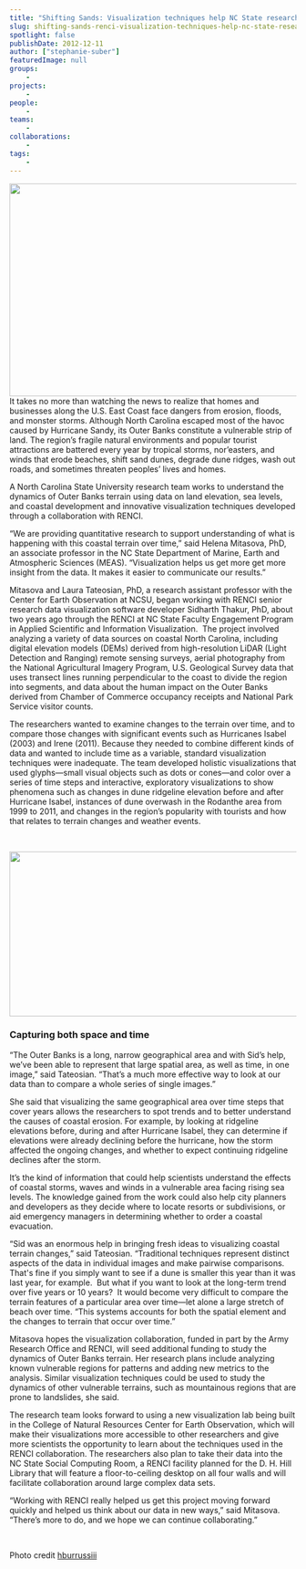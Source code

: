 ```yaml
---
title: "Shifting Sands: Visualization techniques help NC State researchers understand Outer Banks dune erosion"
slug: shifting-sands-renci-visualization-techniques-help-nc-state-researchers-understand-outer-banks-dune-erosion
spotlight: false
publishDate: 2012-12-11
author: ["stephanie-suber"]
featuredImage: null
groups:
    - 
projects:
    - 
people:
    - 
teams: 
    - 
collaborations:
    - 
tags:
    - 
---
```

<img class="size-large wp-image-12067 alignleft" title="OI-HI-mean-elevations-pic" src="https://www.renci.org/wp-content/uploads/2013/10/OI-HI-mean-elevations-pic-630x367.jpg" alt="" width="640" height="373" />
It takes no more than watching the news to realize that homes and businesses along the U.S. East Coast face dangers from erosion, floods, and monster storms. Although North Carolina escaped most of the havoc caused by Hurricane Sandy, its Outer Banks constitute a vulnerable strip of land. The region’s fragile natural environments and popular tourist attractions are battered every year by tropical storms, nor’easters, and winds that erode beaches, shift sand dunes, degrade dune ridges, wash out roads, and sometimes threaten peoples’ lives and homes.<!--more-->

A North Carolina State University research team works to understand the dynamics of Outer Banks terrain using data on land elevation, sea levels, and coastal development and innovative visualization techniques developed through a collaboration with RENCI.

“We are providing quantitative research to support understanding of what is happening with this coastal terrain over time,” said Helena Mitasova, PhD, an associate professor in the NC State Department of Marine, Earth and Atmospheric Sciences (MEAS). “Visualization helps us get more get more insight from the data. It makes it easier to communicate our results.”

Mitasova and Laura Tateosian, PhD, a research assistant professor with the Center for Earth Observation at NCSU, began working with RENCI senior research data visualization software developer Sidharth Thakur, PhD, about two years ago through the RENCI at NC State Faculty Engagement Program in Applied Scientific and Information Visualization.  The project involved analyzing a variety of data sources on coastal North Carolina, including digital elevation models (DEMs) derived from high-resolution LiDAR (Light Detection and Ranging) remote sensing surveys, aerial photography from the National Agricultural Imagery Program, U.S. Geological Survey data that uses transect lines running perpendicular to the coast to divide the region into segments, and data about the human impact on the Outer Banks derived from Chamber of Commerce occupancy receipts and National Park Service visitor counts.

The researchers wanted to examine changes to the terrain over time, and to compare those changes with significant events such as Hurricanes Isabel (2003) and Irene (2011). Because they needed to combine different kinds of data and wanted to include time as a variable, standard visualization techniques were inadequate. The team developed holistic visualizations that used glyphs—small visual objects such as dots or cones—and color over a series of time steps and interactive, exploratory visualizations to show phenomena such as changes in dune ridgeline elevation before and after Hurricane Isabel, instances of dune overwash in the Rodanthe area from 1999 to 2011, and changes in the region’s popularity with tourists and how that relates to terrain changes and weather events.

&nbsp;

<a href="https://www.renci.org/wp-content/uploads/2012/12/Rodanthe_ridge_dynamics_A_elev.jpg"><img title="Rodanthe_ridge_dynamics_A_elev" src="https://www.renci.org/wp-content/uploads/2012/12/Rodanthe_ridge_dynamics_A_elev-630x289.jpg" alt="" width="630" height="289" /></a>
<h3>Capturing both space and time</h3>
“The Outer Banks is a long, narrow geographical area and with Sid’s help, we’ve been able to represent that large spatial area, as well as time, in one image,” said Tateosian. “That’s a much more effective way to look at our data than to compare a whole series of single images.”

She said that visualizing the same geographical area over time steps that cover years allows the researchers to spot trends and to better understand the causes of coastal erosion. For example, by looking at ridgeline elevations before, during and after Hurricane Isabel, they can determine if elevations were already declining before the hurricane, how the storm affected the ongoing changes, and whether to expect continuing ridgeline declines after the storm.

It’s the kind of information that could help scientists understand the effects of coastal storms, waves and winds in a vulnerable area facing rising sea levels. The knowledge gained from the work could also help city planners and developers as they decide where to locate resorts or subdivisions, or aid emergency managers in determining whether to order a coastal evacuation.

“Sid was an enormous help in bringing fresh ideas to visualizing coastal terrain changes,” said Tateosian. “Traditional techniques represent distinct aspects of the data in individual images and make pairwise comparisons.   That's fine if you simply want to see if a dune is smaller this year than it was last year, for example.  But what if you want to look at the long-term trend over five years or 10 years?  It would become very difficult to compare the terrain features of a particular area over time—let alone a large stretch of beach over time. “This systems accounts for both the spatial element and the changes to terrain that occur over time.”

Mitasova hopes the visualization collaboration, funded in part by the Army Research Office and RENCI, will seed additional funding to study the dynamics of Outer Banks terrain. Her research plans include analyzing known vulnerable regions for patterns and adding new metrics to the analysis. Similar visualization techniques could be used to study the dynamics of other vulnerable terrains, such as mountainous regions that are prone to landslides, she said.

The research team looks forward to using a new visualization lab being built in the College of Natural Resources Center for Earth Observation, which will make their visualizations more accessible to other researchers and give more scientists the opportunity to learn about the techniques used in the RENCI collaboration. The researchers also plan to take their data into the NC State Social Computing Room, a RENCI facility planned for the D. H. Hill Library that will feature a floor-to-ceiling desktop on all four walls and will facilitate collaboration around large complex data sets.

“Working with RENCI really helped us get this project moving forward quickly and helped us think about our data in new ways,” said Mitasova. “There’s more to do, and we hope we can continue collaborating.”

&nbsp;

Photo credit <a href="http://www.flickr.com/photos/30216599@N08/3868413885/" target="_blank">hburrussiii</a>
